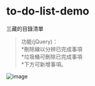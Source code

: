 ﻿# to-do-list-demo
三藏的目錄清單
>功能(jQuery)：  
    *刪除線以分辨已完成事項  
    *垃圾桶可刪除已完成事項  
    *下方可新增事項。
  
![image](https://github.com/apple333069/to-do-list/blob/master/img/IMG_to_do_list.png)
